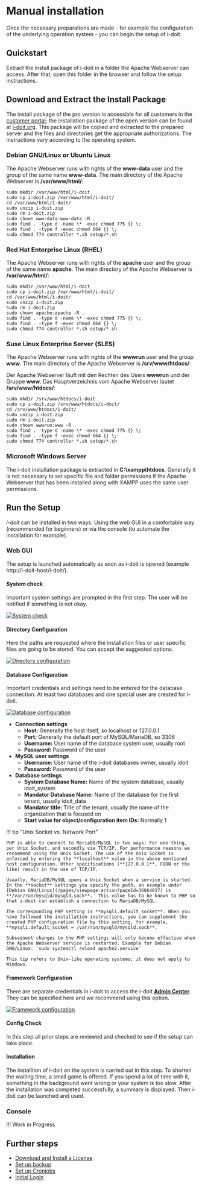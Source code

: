 # Manual installation

Once the necessary preparations are made - for example the configuration of the underlying operation system - you can begin the setup of i-doit.

## Quickstart

Extract the install package of i-doit in a folder the Apache Webserver can access. After that, open this folder in the browser and follow the setup instructions.

## Download and Extract the Install Package

The install package of the pro version is accessible for all customers in the [customer portal](../../system-administration/customer-portal.md); the installation package of the open version can be found at [i-doit.org](https://i-doit.org/). This package will be copied and extracted to the prepared server and the files and directories get the appropriate authorizations. The instructions vary according to the operating system.

### Debian GNU/Linux or Ubuntu Linux

The Apache Webserver runs with rights of the **www-data** user and the group of the same name **www-data**. The main directory of the Apache Webserver is **/var/www/html/**:

```shell
sudo mkdir /var/www/html/i-doit
sudo cp i-doit.zip /var/www/html/i-doit/
cd /var/www/html/i-doit/
sudo unzip i-doit.zip
sudo rm i-doit.zip
sudo chown www-data:www-data -R .
sudo find . -type d -name \* -exec chmod 775 {} \;
sudo find . -type f -exec chmod 664 {} \;
sudo chmod 774 controller *.sh setup/*.sh
```

### Red Hat Enterprise Linux (RHEL)

The Apache Webserver runs with rights of the **apache** user and the group of the same name **apache**. The main directory of the Apache Webserver is **/var/www/html/**:

```shell
sudo mkdir /var/www/html/i-doit
sudo cp i-doit.zip /var/www/html/i-doit/
cd /var/www/html/i-doit/
sudo unzip i-doit.zip
sudo rm i-doit.zip
sudo chown apache:apache -R .
sudo find . -type d -name \* -exec chmod 775 {} \;
sudo find . -type f -exec chmod 664 {} \;
sudo chmod 774 controller *.sh setup/*.sh
```

### Suse Linux Enterprise Server (SLES)

The Apache Webserver runs with rights of the **wwwrun** user and the group **www**. The main directory of the Apache Webserver is **/srv/www/htdocs/**:

Der Apache Webserver läuft mit den Rechten des Users **wwwrun** und der Gruppe **www**. Das Hauptverzeichnis vom Apache Webserver lautet **/srv/www/htdocs/**:

```shell
sudo mkdir /srv/www/htdocs/i-doit
sudo cp i-doit.zip /srv/www/htdocs/i-doit/
cd /srv/www/htdocs/i-doit/
sudo unzip i-doit.zip
sudo rm i-doit.zip
sudo chown wwwrun:www -R .
sudo find . -type d -name \* -exec chmod 775 {} \;
sudo find . -type f -exec chmod 664 {} \;
sudo chmod 774 controller *.sh setup/*.sh
```

### Microsoft Windows Server

The i-doit installation package is extracted in **C:\xampp\htdocs**. Generally it is not necessary to set specific file and folder permissions if the Apache Webserver that has been installed along with XAMPP uses the same user permissions.

## Run the Setup

_i-doit_ can be installed in two ways: Using the web GUI in a comfortable way (recommended for beginners) or via the console (to automate the installation for example).

### Web GUI

The setup is launched automatically as soon as i-doit is opened (example http://i-doit-host/i-doit/).

#### System check

Important system settings are prompted in the first step. The user will be notified if something is not okay.

[![System check](../../assets/images/en/installation/manual-installation/setup/1-setup.png)](../../assets/images/en/installation/manual-installation/setup/1-setup.png)

#### Directory Configuration

Here the paths are requested where the installation files or user specific files are going to be stored. You can accept the suggested options.

[![Directory configuration](../../assets/images/en/installation/manual-installation/setup/2-setup.png)](../../assets/images/en/installation/manual-installation/setup/2-setup.png)
#### Database Configuration

Important credentials and settings need to be entered for the database connection. At least two databases and one special user are created for i-doit.

[![Database configuration](../../assets/images/en/installation/manual-installation/setup/3-setup.png)](../../assets/images/en/installation/manual-installation/setup/3-setup.png)

- **Connection settings**
    - **Host:** Generally the host itself, so localhost or 127.0.0.1
    - **Port:** Generally the default port of MySQL/MariaDB, so 3306
    - **Username:** User name of the database system user, usually root
    - **Password:** Password of the user
- **MySQL user settings**
    - **Username:** User name of the i-doit databases owner, usually idoit
    - **Password:** Password of the user
- **Database settings**
    - **System Database Name:** Name of the system database, usually idoit_system
    - **Mandator Database Name:** Name of the database for the first tenant, usually idoit_data
    - **Mandator title:** Title of the tenant, usually the name of the organization that is focused on
    - **Start value for object/configuration item IDs:** Normally 1

!!! tip "Unix Socket vs. Network Port"

    PHP is able to connect to MariaDB/MySQL in two ways: For one thing, per Unix Socket, and secondly via TCP/IP. For performance reasons we recommend using the Unix Socket. The use of the Unix Socket is enforced by entering the **localhost** value in the above mentioned host configuration. Other specifications (**127.0.0.1**, FQDN or the like) result in the use of TCP/IP.

    Usually, MariaDB/MySQL opens a Unix Socket when a service is started. In the **socket** settings you specify the path, an example under [Debian GNU/Linux](/pages/viewpage.action?pageId=36864037) is **/var/run/mysqld/mysqld.sock**.  This value has to be known to PHP so that i-doit can establish a connection to MariaDB/MySQL.

    The corresponding PHP setting is **mysqli.default_socket**. When you have followed the installation instructions, you can supplement the created PHP configuration file by this setting, for example, **mysqli.default_socket = /var/run/mysqld/mysqld.sock**.

    Subsequent changes to the PHP settings will only become effective when the Apache Webserver service is restarted. Example for Debian GNU/Linux: `sudo systemctl reload apache2.service`

    This tip refers to Unix-like operating systems; it does not apply to Windows.

#### Framework Configuration

There are separate credentials in i-doit to access the i-doit [**Admin Center**](../../system-administration/admin-center.md). They can be specified here and we recommend using this option.

[![Framework configuration](../../assets/images/en/installation/manual-installation/setup/4-setup.png)](../../assets/images/en/installation/manual-installation/setup/4-setup.png)

#### Config Check

In this step all prior steps are reviewed and checked to see if the setup can take place.

#### Installation

The installtion of i-doit on the system is carried out in this step. To shorten the waiting time, a small game is offered. If you spend a lot of time with it, something in the background went wrong or your system is too slow. After the installation was competed successfully, a summary is displayed. Then i-doit can be launched and used.

### Console

!!! Work in Progress

## Further steps

- [Download and Install a License](../../maintenance-and-operation/activate-license.md)
- [Set up backup](../../maintenance-and-operation/backup-and-recovery/index.md)
- [Set up Cronjobs](../../maintenance-and-operation/cronjob-setup.md)
- [Initial Login](../../basics/initial-login.md)
